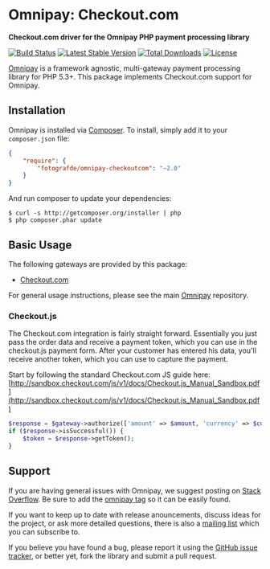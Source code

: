 # Omnipay: Checkout.com

**Checkout.com driver for the Omnipay PHP payment processing library**

[![Build Status](https://travis-ci.org/fotografde/omnipay-checkoutcom.png?branch=master)](https://travis-ci.org/fotografde/omnipay-checkoutcom)
[![Latest Stable Version](https://poser.pugx.org/fotografde/omnipay-checkoutcom/v/stable)](https://packagist.org/packages/fotografde/omnipay-checkoutcom)
[![Total Downloads](https://poser.pugx.org/fotografde/omnipay-checkoutcom/downloads)](https://packagist.org/packages/fotografde/omnipay-checkoutcom)
[![License](https://poser.pugx.org/fotografde/omnipay-checkoutcom/license)](https://packagist.org/packages/fotografde/omnipay-checkoutcom)

[Omnipay](https://github.com/thephpleague/omnipay) is a framework agnostic, multi-gateway payment
processing library for PHP 5.3+. This package implements Checkout.com support for Omnipay.

## Installation

Omnipay is installed via [Composer](http://getcomposer.org/). To install, simply add it
to your `composer.json` file:

```json
{
    "require": {
        "fotografde/omnipay-checkoutcom": "~2.0"
    }
}
```

And run composer to update your dependencies:

    $ curl -s http://getcomposer.org/installer | php
    $ php composer.phar update

## Basic Usage

The following gateways are provided by this package:

* [Checkout.com](https://checkout.com/)

For general usage instructions, please see the main [Omnipay](https://github.com/thephpleague/omnipay)
repository.

### Checkout.js

The Checkout.com integration is fairly straight forward.
Essentially you just pass the order data and receive a payment token, which you
can use in the checkout.js payment form. After your customer has entered his data, you'll receive
another token, which you can use to capture the payment.

Start by following the standard Checkout.com JS guide here:
[http://sandbox.checkout.com/js/v1/docs/Checkout.js_Manual_Sandbox.pdf](http://sandbox.checkout.com/js/v1/docs/Checkout.js_Manual_Sandbox.pdf)

```php
$response = $gateway->authorize(['amount' => $amount, 'currency' => $currency])->send();
if ($response->isSuccessful()) {
    $token = $response->getToken();
}
```

## Support

If you are having general issues with Omnipay, we suggest posting on
[Stack Overflow](http://stackoverflow.com/). Be sure to add the
[omnipay tag](http://stackoverflow.com/questions/tagged/omnipay) so it can be easily found.

If you want to keep up to date with release anouncements, discuss ideas for the project,
or ask more detailed questions, there is also a [mailing list](https://groups.google.com/forum/#!forum/omnipay) which
you can subscribe to.

If you believe you have found a bug, please report it using the [GitHub issue tracker](https://github.com/fotografde/omnipay-checkoutcom/issues),
or better yet, fork the library and submit a pull request.
